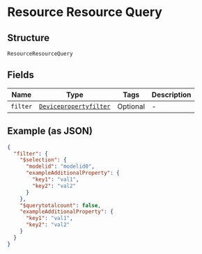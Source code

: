 
# Resource Resource Query

## Structure

`ResourceResourceQuery`

## Fields

| Name | Type | Tags | Description |
|  --- | --- | --- | --- |
| `filter` | [`Devicepropertyfilter`](../../doc/models/devicepropertyfilter.md) | Optional | - |

## Example (as JSON)

```json
{
  "filter": {
    "$selection": {
      "modelid": "modelid0",
      "exampleAdditionalProperty": {
        "key1": "val1",
        "key2": "val2"
      }
    },
    "$querytotalcount": false,
    "exampleAdditionalProperty": {
      "key1": "val1",
      "key2": "val2"
    }
  }
}
```

